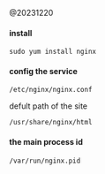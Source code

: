 @20231220

#### install  
```
sudo yum install nginx
```

#### config the service
```
/etc/nginx/nginx.conf
```
defult path of the site
```
/usr/share/nginx/html
```

#### the main process id
```
/var/run/nginx.pid
```
